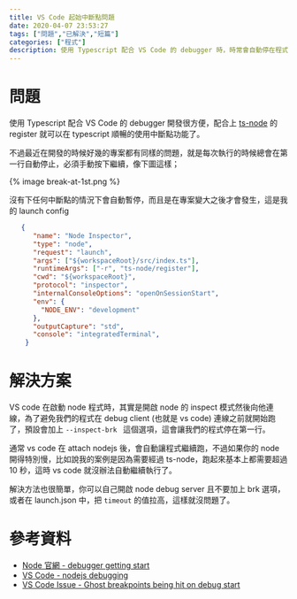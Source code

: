 ```yaml
---
title: VS Code 起始中斷點問題
date: 2020-04-07 23:53:27
tags: ["問題","已解決","短篇"]
categories: ["程式"]
description: 使用 Typescript 配合 VS Code 的 debugger 時，時常會自動停在程式的第一行，這篇文章解釋了一個可能的原因和解決方法。
---
```

# 問題

使用 Typescript 配合 VS Code 的 debugger 開發很方便，配合上 [ts-node](https://github.com/TypeStrong/ts-node) 的 register 就可以在 typescript 順暢的使用中斷點功能了。

不過最近在開發的時候好幾的專案都有同樣的問題，就是每次執行的時候總會在第一行自動停止，必須手動按下繼續，像下圖這樣；

{% image break-at-1st.png %}

沒有下任何中斷點的情況下會自動暫停，而且是在專案變大之後才會發生，這是我的 launch config

```json
   {
      "name": "Node Inspector",
      "type": "node",
      "request": "launch",
      "args": ["${workspaceRoot}/src/index.ts"],
      "runtimeArgs": ["-r", "ts-node/register"],
      "cwd": "${workspaceRoot}",
      "protocol": "inspector",
      "internalConsoleOptions": "openOnSessionStart",
      "env": {
        "NODE_ENV": "development"
      },
      "outputCapture": "std",
      "console": "integratedTerminal",
    }
```

# 解決方案

VS code 在啟動 node 程式時，其實是開啟 node 的 inspect 模式然後向他連線，為了避免我們的程式在 debug client (也就是 vs code) 連線之前就開始跑了，預設會加上 `--inspect-brk	` 這個選項，這會讓我們的程式停在第一行。

通常 vs code 在 attach nodejs 後，會自動讓程式繼續跑，不過如果你的 node 開得特別慢，比如說我的案例是因為需要經過 ts-node，跑起來基本上都需要超過 10 秒，這時 vs code 就沒辦法自動繼續執行了。

解決方法也很簡單，你可以自己開啟 node debug server 且不要加上 brk 選項，或者在 launch.json 中，把 `timeout` 的值拉高，這樣就沒問題了。


# 參考資料
- [Node 官網 - debugger getting start](https://nodejs.org/en/docs/guides/debugging-getting-started/)
- [VS Code - nodejs debugging](https://code.visualstudio.com/docs/nodejs/nodejs-debugging)
- [VS Code Issue - Ghost breakpoints being hit on debug start](https://github.com/Microsoft/vscode/issues/49222)
